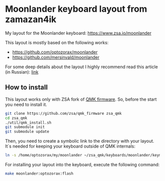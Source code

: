 # Moonlander keyboard layout from zamazan4ik

My layout for the Moonlander keyboard: https://www.zsa.io/moonlander

This layout is mostly based on the following works:

* https://github.com/optozorax/moonlander
* https://github.com/mersinvald/moonlander

For some deep details about the layout I highly recommend read this article (in Russian): [link](https://optozorax.github.io/p/my-keyboard-layout/)

## How to install

This layout works only with ZSA fork of [QMK firmware](https://github.com/zsa/qmk_firmware). So, before the start you need to install it.

```bash
git clone https://github.com/zsa/qmk_firmware zsa_qmk
cd zsa_qmk
./util/qmk_install.sh
git submodule init
git submodule update
```

Then, you need to create a symbolic link to the directory with your layout. It`s needed for keeping your keyboard outside of QMK internals:

```bash
ln -s /home/optozorax/my/moonlander ~/zsa_qmk/keyboards/moonlander/keymaps/optozorax
```

For installing your layout into the keyboard, execute the following command:
```bash
make moonlander:optozorax:flash
```
